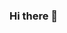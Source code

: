 ### Hi there 👋

<!--
**saddansyah/saddansyah** is a ✨ _special_ ✨ repository because its `README.md` (this file) appears on your GitHub profile.

Here are some ideas to get you started:

- 🌱 I’m currently learning ... Web Development
- 💬 Ask me about ... Anything
- 📫 How to reach me: ... Instagram : @saddansyah
- 😄 Pronouns: ... He/Him
- ⚡ Fun fact: ... Indomie selerakuuu
-->

